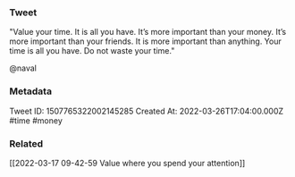 ### Tweet
"Value your time. It is all you have. It’s more important than your money. It’s more important than your friends. It is more important than anything. Your time is all you have. Do not waste your time." 
 
@naval

### Metadata
Tweet ID: 1507765322002145285
Created At: 2022-03-26T17:04:00.000Z
#time 
#money 

### Related
[[2022-03-17 09-42-59 Value where you spend your attention]]

